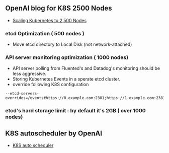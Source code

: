 ## OpenAI blog for K8S 2500 Nodes
- [Scaling Kubernetes to 2,500 Nodes ](https://openai.com/blog/scaling-kubernetes-to-2500-nodes/)

### etcd Optimization ( 500 nodes ) 
- Move etcd directory to Local Disk (not network-attached) 

### API server monitoring optimization ( 1000 nodes) 
- API server polling from Fluented's and Datadog's monitoring should be less aggressive. 
- Storing  Kubernetes Events in a sperate etcd cluster. 
- override following K8S configuration 
```
--etcd-servers-overrides=/events#https://0.example.com:2381;https://1.example.com:2381;https://2.example.com:2381

```

### etcd's hard storage limit : by default it's 2GB ( over 1000 nodes) 

## K8S autoscheduler by OpenAI 
- [K8S auto scheduler](https://github.com/openai/kubernetes-ec2-autoscaler)

